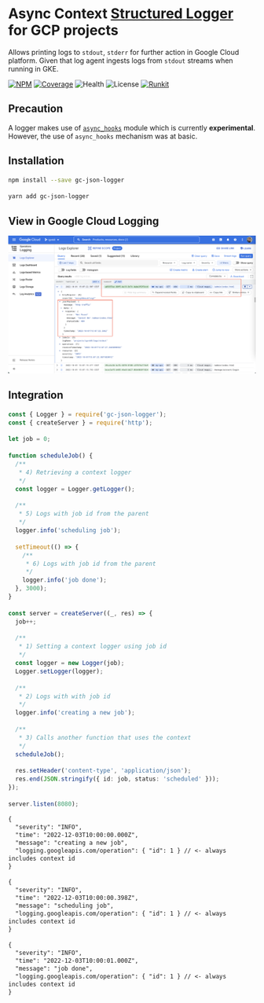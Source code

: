 # Async Context [Structured Logger](https://cloud.google.com/logging/docs/structured-logging) for GCP projects

Allows printing logs to `stdout`, `stderr` for further action in Google Cloud platform. Given that log agent ingests logs from `stdout` streams when running in GKE.

[![NPM](https://badgen.net/npm/v/gc-json-logger)](https://www.npmjs.com/gc-json-logger)
[![Coverage](https://codecov.io/gh/igrek8/gc-json-logger/branch/main/graph/badge.svg)](https://codecov.io/gh/igrek8/gc-json-logger)
![Health](https://badgen.net/github/checks/igrek8/gc-json-logger)
![License](https://badgen.net/github/license/igrek8/gc-json-logger)
[![Runkit](https://badgen.net/badge/runkit/playground/cyan)](https://npm.runkit.com/gc-json-logger)

## Precaution

A logger makes use of [`async_hooks`](https://nodejs.org/api/async_hooks.html#async-hooks) module which is currently **experimental**. However, the use of `async_hooks` mechanism was at basic.

## Installation

```bash
npm install --save gc-json-logger

yarn add gc-json-logger
```

## View in Google Cloud Logging

![Google Cloud Logging](./media/google-cloud-logging.png)

## Integration

```ts
const { Logger } = require('gc-json-logger');
const { createServer } = require('http');

let job = 0;

function scheduleJob() {
  /**
   * 4) Retrieving a context logger
   */
  const logger = Logger.getLogger();

  /**
   * 5) Logs with job id from the parent
   */
  logger.info('scheduling job');

  setTimeout(() => {
    /**
     * 6) Logs with job id from the parent
     */
    logger.info('job done');
  }, 3000);
}

const server = createServer((_, res) => {
  job++;

  /**
   * 1) Setting a context logger using job id
   */
  const logger = new Logger(job);
  Logger.setLogger(logger);

  /**
   * 2) Logs with with job id
   */
  logger.info('creating a new job');

  /**
   * 3) Calls another function that uses the context
   */
  scheduleJob();

  res.setHeader('content-type', 'application/json');
  res.end(JSON.stringify({ id: job, status: 'scheduled' }));
});

server.listen(8080);
```

```jsonc
{
  "severity": "INFO",
  "time": "2022-12-03T10:00:00.000Z",
  "message": "creating a new job",
  "logging.googleapis.com/operation": { "id": 1 } // <- always includes context id
}

{
  "severity": "INFO",
  "time": "2022-12-03T10:00:00.398Z",
  "message": "scheduling job",
  "logging.googleapis.com/operation": { "id": 1 } // <- always includes context id
}

{
  "severity": "INFO",
  "time": "2022-12-03T10:00:01.000Z",
  "message": "job done",
  "logging.googleapis.com/operation": { "id": 1 } // <- always includes context id
}
```
